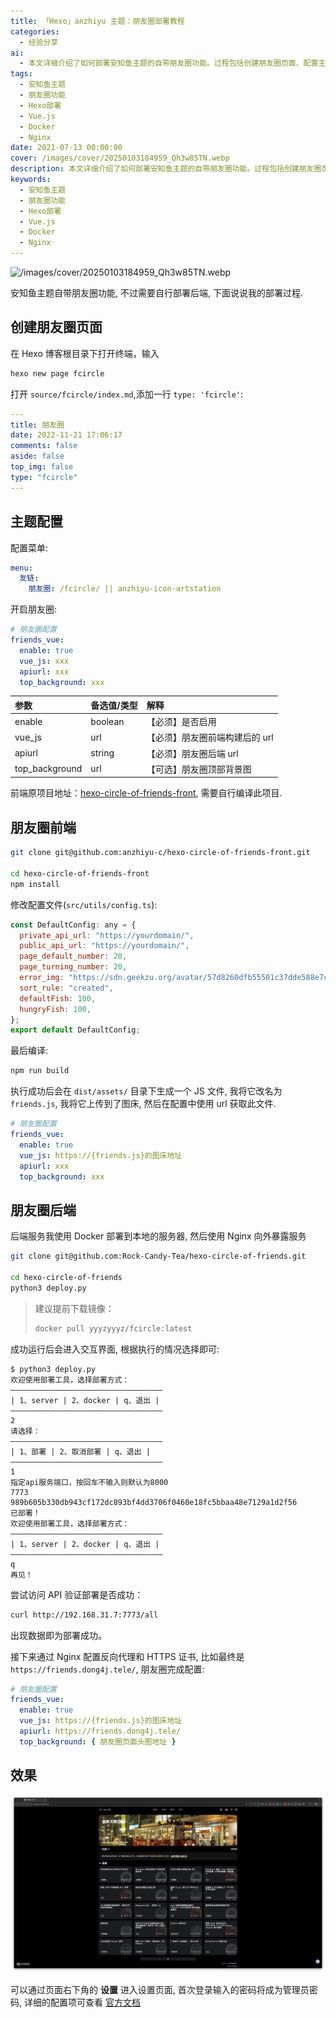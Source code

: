 ```yaml
---
title: 「Hexo」anzhiyu 主题：朋友圈部署教程
categories:
  - 经验分享
ai:
  - 本文详细介绍了如何部署安知鱼主题的自带朋友圈功能。过程包括创建朋友圈页面、配置主题以及部署前后端服务。前端使用Hexo和Vue.js构建，后端通过Docker容器化并使用Nginx进行反向代理和HTTPS证书配置。文章还附带了实际效果展示和官方文档链接供读者参考。
tags:
  - 安知鱼主题
  - 朋友圈功能
  - Hexo部署
  - Vue.js
  - Docker
  - Nginx
date: 2021-07-13 00:00:00
cover: /images/cover/20250103184959_Qh3w85TN.webp
description: 本文详细介绍了如何部署安知鱼主题的自带朋友圈功能。过程包括创建朋友圈页面、配置主题以及部署前后端服务。前端使用Hexo和Vue.js构建，后端通过Docker容器化并使用Nginx进行反向代理和HTTPS证书配置。文章还附带了实际效果展示和官方文档链接供读者参考。
keywords:
  - 安知鱼主题
  - 朋友圈功能
  - Hexo部署
  - Vue.js
  - Docker
  - Nginx
---
```


![/images/cover/20250103184959_Qh3w85TN.webp](/images/cover/20250103184959_Qh3w85TN.webp)

安知鱼主题自带朋友圈功能, 不过需要自行部署后端, 下面说说我的部署过程.

## 创建朋友圈页面

在 Hexo 博客根目录下打开终端，输入

```bash
hexo new page fcircle
```

打开 `source/fcircle/index.md`,添加一行 `type: 'fcircle'`:

```yaml
---
title: 朋友圈
date: 2022-11-21 17:06:17
comments: false
aside: false
top_img: false
type: "fcircle"
---
```

## 主题配置

配置菜单:

```yaml
menu:
  友链:
    朋友圈: /fcircle/ || anzhiyu-icon-artstation
```

开启朋友圈:

```yaml
# 朋友圈配置
friends_vue:
  enable: true
  vue_js: xxx
  apiurl: xxx
  top_background: xxx
```

| 参数           | 备选值/类型 | 解释                           |
| :------------- | :---------- | :----------------------------- |
| enable         | boolean     | 【必须】是否启用               |
| vue_js         | url         | 【必须】朋友圈前端构建后的 url |
| apiurl         | string      | 【必须】朋友圈后端 url         |
| top_background | url         | 【可选】朋友圈顶部背景图       |

前端原项目地址：[hexo-circle-of-friends-front](https://github.com/anzhiyu-c/hexo-circle-of-friends-front), 需要自行编译此项目.

## 朋友圈前端

<!-- MBP  /Users/dong4j/Developer/3.Knowledge/site/hexo-circle-of-friends-front/ -->

```bash
git clone git@github.com:anzhiyu-c/hexo-circle-of-friends-front.git

cd hexo-circle-of-friends-front
npm install
```

修改配置文件(`src/utils/config.ts`):

```javascript
const DefaultConfig: any = {
  private_api_url: "https://yourdomain/",
  public_api_url: "https://yourdomain/",
  page_default_number: 20,
  page_turning_number: 20,
  error_img: "https://sdn.geekzu.org/avatar/57d8260dfb55501c37dde588e7c3852c",
  sort_rule: "created",
  defaultFish: 100,
  hungryFish: 100,
};
export default DefaultConfig;
```

最后编译:

```bash
npm run build
```

执行成功后会在 `dist/assets/` 目录下生成一个 JS 文件, 我将它改名为 `friends.js`, 我将它上传到了图床, 然后在配置中使用 url 获取此文件.

```yaml
# 朋友圈配置
friends_vue:
  enable: true
  vue_js: https://{friends.js}的图床地址
  apiurl: xxx
  top_background: xxx
```

## 朋友圈后端

后端服务我使用 Docker 部署到本地的服务器, 然后使用 Nginx 向外暴露服务

```bash
git clone git@github.com:Rock-Candy-Tea/hexo-circle-of-friends.git

cd hexo-circle-of-friends
python3 deploy.py
```

> 建议提前下载镜像：
>
> ```bash
> docker pull yyyzyyyz/fcircle:latest
> ```

成功运行后会进入交互界面, 根据执行的情况选择即可:

```
$ python3 deploy.py
欢迎使用部署工具，选择部署方式：
——————————————————————————————————
| 1、server | 2、docker | q、退出 |
——————————————————————————————————
2
请选择：
——————————————————————————————————
| 1、部署 | 2、取消部署 | q、退出 |
——————————————————————————————————
1
指定api服务端口，按回车不输入则默认为8000
7773
989b605b330db943cf172dc893bf4dd3706f0460e18fc5bbaa48e7129a1d2f56
已部署！
欢迎使用部署工具，选择部署方式：
——————————————————————————————————
| 1、server | 2、docker | q、退出 |
——————————————————————————————————
q
再见！
```

尝试访问 API 验证部署是否成功：

```bash
curl http://192.168.31.7:7773/all
```

出现数据即为部署成功。

接下来通过 Nginx 配置反向代理和 HTTPS 证书, 比如最终是 `https://friends.dong4j.tele/`, 朋友圈完成配置:

```yaml
# 朋友圈配置
friends_vue:
  enable: true
  vue_js: https://{friends.js}的图床地址
  apiurl: https://friends.dong4j.tele/
  top_background: { 朋友圈页面头图地址 }
```

## 效果

![20250103180000_Iq6UCEvX.webp](./hexo-friends/20250103180000_Iq6UCEvX.webp)

可以通过页面右下角的 **设置** 进入设置页面, 首次登录输入的密码将成为管理员密码, 详细的配置项可查看 [官方文档](https://fcircle-doc.yyyzyyyz.cn/#/settings?id=%e9%a1%b9%e7%9b%ae%e9%85%8d%e7%bd%ae)
